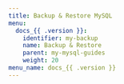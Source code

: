 ```yaml
---
title: Backup & Restore MySQL
menu:
  docs_{{ .version }}:
    identifier: my-backup
    name: Backup & Restore
    parent: my-mysql-guides
    weight: 20
menu_name: docs_{{ .version }}
---
```

